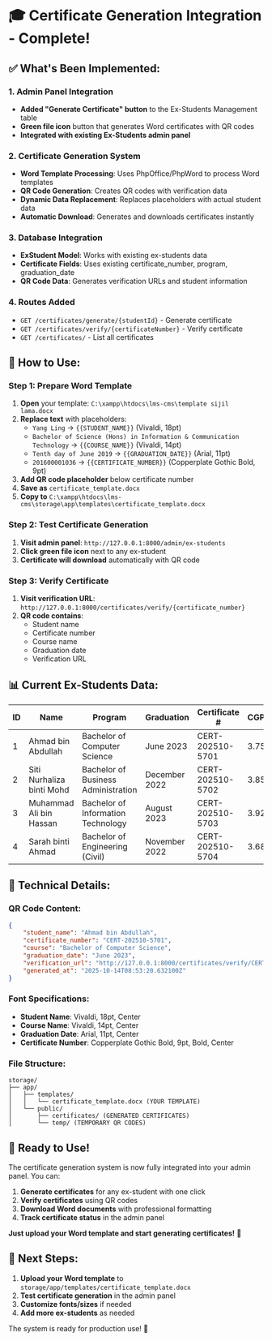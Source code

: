 # 🎓 Certificate Generation Integration - Complete!

## ✅ **What's Been Implemented:**

### **1. Admin Panel Integration**
- **Added "Generate Certificate" button** to the Ex-Students Management table
- **Green file icon** button that generates Word certificates with QR codes
- **Integrated with existing Ex-Students admin panel**

### **2. Certificate Generation System**
- **Word Template Processing**: Uses PhpOffice/PhpWord to process Word templates
- **QR Code Generation**: Creates QR codes with verification data
- **Dynamic Data Replacement**: Replaces placeholders with actual student data
- **Automatic Download**: Generates and downloads certificates instantly

### **3. Database Integration**
- **ExStudent Model**: Works with existing ex-students data
- **Certificate Fields**: Uses existing certificate_number, program, graduation_date
- **QR Code Data**: Generates verification URLs and student information

### **4. Routes Added**
- `GET /certificates/generate/{studentId}` - Generate certificate
- `GET /certificates/verify/{certificateNumber}` - Verify certificate
- `GET /certificates/` - List all certificates

## 🎯 **How to Use:**

### **Step 1: Prepare Word Template**
1. **Open** your template: `C:\xampp\htdocs\lms-cms\template sijil lama.docx`
2. **Replace text** with placeholders:
   - `Yang Ling` → `{{STUDENT_NAME}}` (Vivaldi, 18pt)
   - `Bachelor of Science (Hons) in Information & Communication Technology` → `{{COURSE_NAME}}` (Vivaldi, 14pt)
   - `Tenth day of June 2019` → `{{GRADUATION_DATE}}` (Arial, 11pt)
   - `201600001036` → `{{CERTIFICATE_NUMBER}}` (Copperplate Gothic Bold, 9pt)
3. **Add QR code placeholder** below certificate number
4. **Save as** `certificate_template.docx`
5. **Copy to** `C:\xampp\htdocs\lms-cms\storage\app\templates\certificate_template.docx`

### **Step 2: Test Certificate Generation**
1. **Visit admin panel**: `http://127.0.0.1:8000/admin/ex-students`
2. **Click green file icon** next to any ex-student
3. **Certificate will download** automatically with QR code

### **Step 3: Verify Certificate**
1. **Visit verification URL**: `http://127.0.0.1:8000/certificates/verify/{certificate_number}`
2. **QR code contains**:
   - Student name
   - Certificate number
   - Course name
   - Graduation date
   - Verification URL

## 📊 **Current Ex-Students Data:**

| **ID** | **Name** | **Program** | **Graduation** | **Certificate #** | **CGPA** |
|--------|----------|-------------|----------------|-------------------|----------|
| 1 | Ahmad bin Abdullah | Bachelor of Computer Science | June 2023 | CERT-202510-5701 | 3.75 |
| 2 | Siti Nurhaliza binti Mohd | Bachelor of Business Administration | December 2022 | CERT-202510-5702 | 3.85 |
| 3 | Muhammad Ali bin Hassan | Bachelor of Information Technology | August 2023 | CERT-202510-5703 | 3.92 |
| 4 | Sarah binti Ahmad | Bachelor of Engineering (Civil) | November 2022 | CERT-202510-5704 | 3.68 |

## 🔧 **Technical Details:**

### **QR Code Content:**
```json
{
    "student_name": "Ahmad bin Abdullah",
    "certificate_number": "CERT-202510-5701",
    "course": "Bachelor of Computer Science",
    "graduation_date": "June 2023",
    "verification_url": "http://127.0.0.1:8000/certificates/verify/CERT-202510-5701",
    "generated_at": "2025-10-14T08:53:20.632100Z"
}
```

### **Font Specifications:**
- **Student Name**: Vivaldi, 18pt, Center
- **Course Name**: Vivaldi, 14pt, Center
- **Graduation Date**: Arial, 11pt, Center
- **Certificate Number**: Copperplate Gothic Bold, 9pt, Bold, Center

### **File Structure:**
```
storage/
├── app/
│   ├── templates/
│   │   └── certificate_template.docx (YOUR TEMPLATE)
│   └── public/
│       ├── certificates/ (GENERATED CERTIFICATES)
│       └── temp/ (TEMPORARY QR CODES)
```

## 🚀 **Ready to Use!**

The certificate generation system is now fully integrated into your admin panel. You can:

1. **Generate certificates** for any ex-student with one click
2. **Verify certificates** using QR codes
3. **Download Word documents** with professional formatting
4. **Track certificate status** in the admin panel

**Just upload your Word template and start generating certificates!** 🎉

## 📝 **Next Steps:**

1. **Upload your Word template** to `storage/app/templates/certificate_template.docx`
2. **Test certificate generation** in the admin panel
3. **Customize fonts/sizes** if needed
4. **Add more ex-students** as needed

The system is ready for production use! 🚀


